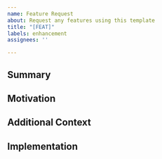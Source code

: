 ```yaml
---
name: Feature Request
about: Request any features using this template
title: "[FEAT]"
labels: enhancement
assignees: ''

---
```


<!--- Provide a general summary of the feature request in the Title above -->

## Summary

<!--- Give a brief summary of the feature or enhancement you are requesting -->

## Motivation

<!--- Explain why this feature should be added. What problem does it solve? -->

## Additional Context

<!--- Add any other context, screenshots, or code snippets about the feature request here -->

## Implementation

<!--- If you have an idea of how this could be implemented, describe it here -->
